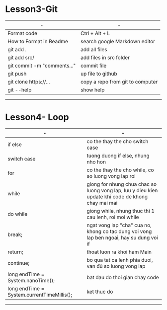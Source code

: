 # Lesson3-Git

|-|-
|--|--
|Format code|Ctrl + Alt + L
|How to Format in Readme | search google Markdown editor
|git add .| add all files
|git add src/ | add files in src folder
|git commit -m "comments..." | commit file 
|git push | up file to github
|git clone https://...   | copy a repo from git to computer
|git --help  | show help

---

# Lesson4- Loop 

|-|-
|--|--
|if else |                                  co the thay the cho switch case   
|switch case | tuong duong if else, nhung nho hon
|for | co the thay the cho while, co so luong vong lap roi
|while |  giong for nhung chua chac so luong vong lap, luu y dieu kien update khi code de khong chay mai mai
|do while| giong while, nhung thuc thi 1 cau lenh, roi moi while
|break;| ngat vong lap "cha" cua no, khong co tac dung voi vong lap ben ngoai, hay su dung voi if
|return;| thoat luon ra khoi ham Main
|continue;|	bo qua tat ca lenh phia duoi, van đủ so luong vong lap
|long endTime = System.nanoTime();| bat dau do thoi gian chay code
|long endTime = System.currentTimeMillis();| ket thuc do

---
